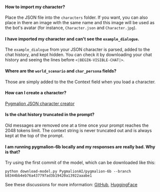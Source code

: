 #### How to import my character?

Place the JSON file into the `characters` folder. If you want, you can also place in there an image with the same name and this image will be used as the bot's avatar (for instance, `Character.json` and `Character.jpg`).

#### I have imported my character and can't see the `example_dialogue`.

The `example_dialogue` from your JSON character is parsed, added to the chat history, and kept hidden. You can check it by downloading your chat history and seeing the lines before `<|BEGIN-VISIBLE-CHAT|>`.

#### Where are the `world_scenario` and `char_persona` fields?

Those are simply added to the the Context field when you load a character.

#### How can I create a character?

[Pygmalion JSON character creator](https://oobabooga.github.io/character-creator.html)

#### Is the chat history truncated in the prompt?

Old messages are removed one at a time once your prompt reaches the 2048 tokens limit. The context string is never truncated out and is always kept at the top of the prompt. 

#### I am running pygmalion-6b locally and my responses are really bad. Why is that?

Try using the first commit of the model, which can be downloaded like this:

`python download-model.py PygmalionAI/pygmalion-6b --branch b8344bb4eb76a437797ad3b19420a13922aaabe1`

See these discussions for more information: [GitHub](https://github.com/oobabooga/text-generation-webui/issues/14), [HuggingFace](https://huggingface.co/PygmalionAI/pygmalion-6b/discussions/8#63d09347623a3d1d1174efa9)